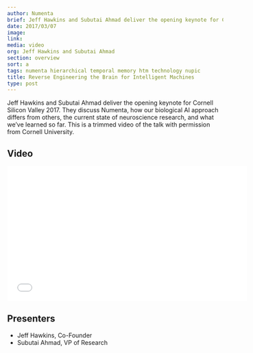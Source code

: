 ```yaml
---
author: Numenta
brief: Jeff Hawkins and Subutai Ahmad deliver the opening keynote for Cornell Silicon Valley 2017. They discuss Numenta, how our biological AI approach differs from others, the current state of neuroscience research, and what we’ve learned so far. This is a trimmed video of the talk with permission from Cornell University.
date: 2017/03/07
image:
link:
media: video
org: Jeff Hawkins and Subutai Ahmad
section: overview
sort: a
tags: numenta hierarchical temporal memory htm technology nupic
title: Reverse Engineering the Brain for Intelligent Machines
type: post
---
```


Jeff Hawkins and Subutai Ahmad deliver the opening keynote for Cornell Silicon Valley 2017. They discuss Numenta, how our biological AI approach differs from others, the current state of neuroscience research, and what we’ve learned so far. This is a trimmed video of the talk with permission from Cornell University.

## Video

<div class="video-container media-border">
  <iframe width="560" height="315" src="//www.youtube.com/embed/RfxG5aSTrHA" frameborder="0" allowfullscreen></iframe>
</div>

## Presenters

* Jeff Hawkins, Co-Founder
* Subutai Ahmad, VP of Research
